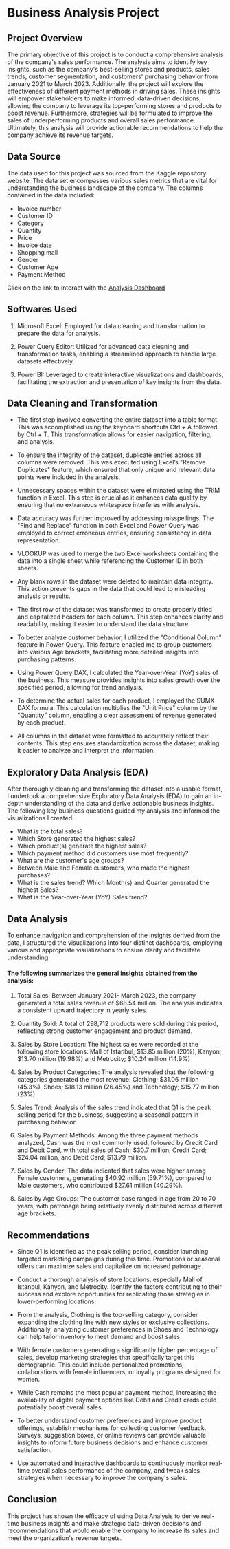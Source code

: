 # Business Analysis Project

## Project Overview
The primary objective of this project is to conduct a comprehensive analysis of the company's sales performance. The analysis aims to identify key insights, such as the company's best-selling stores and products, sales trends, customer segmentation, and customers' purchasing behavior from January 2021 to March 2023. Additionally, the project will explore the effectiveness of different payment methods in driving sales. These insights will empower stakeholders to make informed, data-driven decisions, allowing the company to leverage its top-performing stores and products to boost revenue. Furthermore, strategies will be formulated to improve the sales of underperforming products and overall sales performance. Ultimately, this analysis will provide actionable recommendations to help the company achieve its revenue targets.

## Data Source
The data used for this project was sourced from the Kaggle repository website. The data set encompasses various sales metrics that are vital for understanding the business landscape of the company.
The columns contained in the data included:
- Invoice number
- Customer ID
- Category
- Quantity
- Price
- Invoice date
- Shopping mall
- Gender
- Customer Age
- Payment Method

Click on the link to interact with the [Analysis Dashboard](https://app.powerbi.com/groups/me/reports/9ec9139f-7ecf-4c44-a5fa-22ebabf398a8/ReportSection9139d83852a68818cb3c?experience=power-bi)

## Softwares Used

1) Microsoft Excel: Employed for data cleaning and transformation to prepare the data for analysis.

2) Power Query Editor: Utilized for advanced data cleaning and transformation tasks, enabling a streamlined approach to handle large datasets effectively.

3) Power BI: Leveraged to create interactive visualizations and dashboards, facilitating the extraction and presentation of key insights from the data.

## Data Cleaning and Transformation

- The first step involved converting the entire dataset into a table format. This was accomplished using the keyboard shortcuts Ctrl + A followed by Ctrl + T. This transformation allows for easier navigation, filtering, and analysis.

- To ensure the integrity of the dataset, duplicate entries across all columns were removed. This was executed using Excel’s "Remove Duplicates" feature, which ensured that only unique and relevant data points were included in the analysis.

- Unnecessary spaces within the dataset were eliminated using the TRIM function in Excel. This step is crucial as it enhances data quality by ensuring that no extraneous whitespace interferes with analysis.

- Data accuracy was further improved by addressing misspellings. The "Find and Replace" function in both Excel and Power Query was employed to correct erroneous entries, ensuring consistency in data representation.

- VLOOKUP was used to merge the two Excel worksheets containing the data into a single sheet while referencing the Customer ID in both sheets.

- Any blank rows in the dataset were deleted to maintain data integrity. This action prevents gaps in the data that could lead to misleading analysis or results.

- The first row of the dataset was transformed to create properly titled and capitalized headers for each column. This step enhances clarity and readability, making it easier to understand the data structure.

- To better analyze customer behavior, I utilized the "Conditional Column" feature in Power Query. This feature enabled me to group customers into various Age brackets, facilitating more detailed insights into purchasing patterns.

- Using Power Query DAX, I calculated the Year-over-Year (YoY) sales of the business. This measure provides insights into sales growth over the specified period, allowing for trend analysis.

- To determine the actual sales for each product, I employed the SUMX DAX formula. This calculation multiplies the "Unit Price" column by the "Quantity" column, enabling a clear assessment of revenue generated by each product.

- All columns in the dataset were formatted to accurately reflect their contents. This step ensures standardization across the dataset, making it easier to analyze and interpret the information.

## Exploratory Data Analysis (EDA)

After thoroughly cleaning and transforming the dataset into a usable format, I undertook a comprehensive Exploratory Data Analysis (EDA) to gain an in-depth understanding of the data and derive actionable business insights. The following key business questions guided my analysis and informed the visualizations I created:

- What is the total sales?
- Which Store generated the highest sales?
- Which product(s) generate the highest sales?
- Which payment method did customers use most frequently?
- What are the customer's age groups?
- Between Male and Female customers, who made the highest purchases?
- What is the sales trend? Which Month(s) and Quarter generated the highest Sales?
- What is the Year-over-Year (YoY) Sales trend?

## Data Analysis

To enhance navigation and comprehension of the insights derived from the data, I structured the visualizations into four distinct dashboards, employing various and appropriate visualizations to ensure clarity and facilitate understanding.

#### The following summarizes the general insights obtained from the analysis:

1) Total Sales: Between January 2021- March 2023, the company generated a total sales revenue of $68.54 million. The analysis indicates a consistent upward trajectory in yearly sales.

2) Quantity Sold: A total of 298,712 products were sold during this period, reflecting strong customer engagement and product demand.

3) Sales by Store Location: The highest sales were recorded at the following store locations: Mall of Istanbul; $13.85 million (20%), Kanyon; $13.70 million (19.98%) and Metrocity; $10.24 million (14.9%)

5) Sales by Product Categories: The analysis revealed that the following categories generated the most revenue: Clothing; $31.06 million (45.3%), Shoes; $18.13 million (26.45%) and Technology; $15.77 million (23%)

6) Sales Trend: Analysis of the sales trend indicated that Q1 is the peak selling period for the business, suggesting a seasonal pattern in purchasing behavior.

7) Sales by Payment Methods: Among the three payment methods analyzed, Cash was the most commonly used, followed by Credit Card and Debit Card, with total sales of Cash; $30.7 million, Credit Card; $24.04 million, and Debit Card; $13.79 million.

8) Sales by Gender: The data indicated that sales were higher among Female customers, generating $40.92 million (59.71%), compared to Male customers, who contributed $27.61 million (40.29%).

9) Sales by Age Groups: The customer base ranged in age from 20 to 70 years, with patronage being relatively evenly distributed across different age brackets.

## Recommendations

- Since Q1 is identified as the peak selling period, consider launching targeted marketing campaigns during this time. Promotions or seasonal offers can maximize sales and capitalize on increased patronage.

- Conduct a thorough analysis of store locations, especially Mall of Istanbul, Kanyon, and Metrocity. Identify the factors contributing to their success and explore opportunities for replicating those strategies in lower-performing locations.

- From the analysis, Clothing is the top-selling category, consider expanding the clothing line with new styles or exclusive collections. Additionally, analyzing customer preferences in Shoes and Technology can help tailor inventory to meet demand and boost sales.

- With female customers generating a significantly higher percentage of sales, develop marketing strategies that specifically target this demographic. This could include personalized promotions, collaborations with female influencers, or loyalty programs designed for women.

- While Cash remains the most popular payment method, increasing the availability of digital payment options like Debit and Credit cards could potentially boost overall sales.

- To better understand customer preferences and improve product offerings, establish mechanisms for collecting customer feedback. Surveys, suggestion boxes, or online reviews can provide valuable insights to inform future business decisions and enhance customer satisfaction.

- Use automated and interactive dashboards to continuously monitor real-time overall sales performance of the company, and tweak sales strategies when necessary to improve the company's sales.

## Conclusion

This project has shown the efficacy of using Data Analysis to derive real-time business insights and make strategic data-driven decisions and recommendations that would enable the company to increase its sales and meet the organization's revenue targets.
